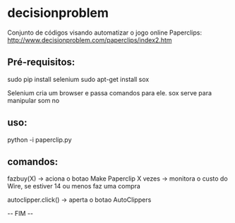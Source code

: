 # decisionproblem

Conjunto de códigos visando automatizar o jogo online Paperclips:
http://www.decisionproblem.com/paperclips/index2.htm

## Pré-requisitos: 
sudo pip install selenium
sudo apt-get install sox

Selenium cria um browser e passa comandos para ele.
sox serve para manipular som no 

## uso:
python -i paperclip.py

## comandos:
fazbuy(X)
-> aciona o botao Make Paperclip X vezes
-> monitora o custo do Wire, se estiver 14 ou menos faz uma compra

autoclipper.click()
-> aperta o botao AutoClippers


-- FIM --

